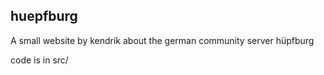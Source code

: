## huepfburg
A small website by kendrik about the german community server hüpfburg 

code is in src/
